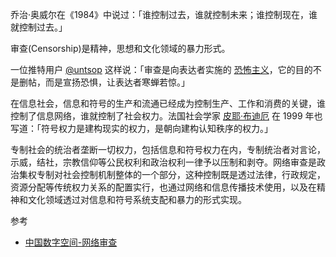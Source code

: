 乔治·奥威尔在《1984》中说过：「谁控制过去，谁就控制未来；谁控制现在，谁就控制过去。」

审查(Censorship)是精神，思想和文化领域的暴力形式。

一位推特用户 [@untsop](https://twitter.com/untsop/status/1075203376608993280) 这样说：「审查是向表达者实施的 [恐怖主义](https://zh.wikipedia.org/zh-cn/%E6%81%90%E6%80%96%E4%B8%BB%E4%B9%89)，它的目的不是删帖，而是宣扬恐惧，让表达者寒蝉若惊。」

在信息社会，信息和符号的生产和流通已经成为控制生产、工作和消费的关键，谁控制了信息网络，谁就控制了社会权力。法国社会学家 [皮耶·布迪厄](https://zh.wikipedia.org/zh-cn/%E7%9A%AE%E8%80%B6%C2%B7%E5%B8%83%E8%BF%AA%E5%8E%84) 在 1999 年也写道：「符号权力是建构现实的权力，是朝向建构认知秩序的权力。」

专制社会的统治者垄断一切权力，包括信息和符号权力在内，专制统治者对言论，示威，结社，宗教信仰等公民权利和政治权利一律予以压制和剥夺。网络审查是政治集权专制对社会控制机制整体的一个部分，这种控制既是透过法律，行政规定，资源分配等传统权力关系的配置实行，也通过网络和信息传播技术使用，以及在精神和文化领域透过对信息和符号系统支配和暴力的形式实现。

参考

- [中国数字空间-网络审查](https://chinadigitaltimes.net/space/%E7%BD%91%E7%BB%9C%E5%AE%A1%E6%9F%A5)
